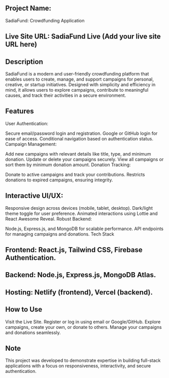 ## Project Name:
SadiaFund: Crowdfunding Application
## Live Site URL: SadiaFund Live (Add your live site URL here)

## Description
SadiaFund is a modern and user-friendly crowdfunding platform that enables users to create, manage, and support campaigns for personal, creative, or startup initiatives. Designed with simplicity and efficiency in mind, it allows users to explore campaigns, contribute to meaningful causes, and track their activities in a secure environment.

## Features
User Authentication:

Secure email/password login and registration.
Google or GitHub login for ease of access.
Conditional navigation based on authentication status.
Campaign Management:

Add new campaigns with relevant details like title, type, and minimum donation.
Update or delete your campaigns securely.
View all campaigns or sort them by minimum donation amount.
Donation Tracking:

Donate to active campaigns and track your contributions.
Restricts donations to expired campaigns, ensuring integrity.
## Interactive UI/UX:

Responsive design across devices (mobile, tablet, desktop).
Dark/light theme toggle for user preference.
Animated interactions using Lottie and React Awesome Reveal.
Robust Backend:

Node.js, Express.js, and MongoDB for scalable performance.
API endpoints for managing campaigns and donations.
Tech Stack
## Frontend: React.js, Tailwind CSS, Firebase Authentication.
## Backend: Node.js, Express.js, MongoDB Atlas.
## Hosting: Netlify (frontend), Vercel (backend).
## How to Use
Visit the Live Site.
Register or log in using email or Google/GitHub.
Explore campaigns, create your own, or donate to others.
Manage your campaigns and donations seamlessly.
## Note
This project was developed to demonstrate expertise in building full-stack applications with a focus on responsiveness, interactivity, and secure authentication.